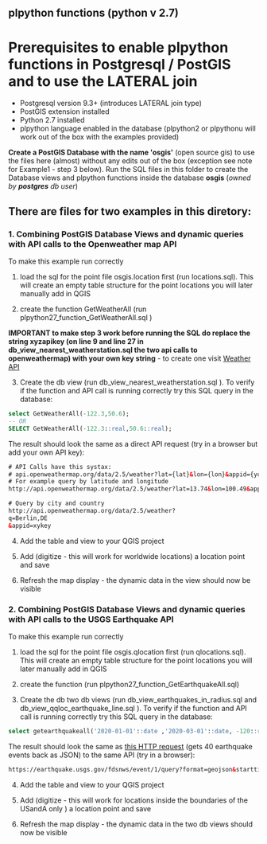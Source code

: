 ## plpython functions (python v 2.7)

# Prerequisites to enable plpython functions in Postgresql / PostGIS and to use the LATERAL join

* Postgresql version 9.3+ (introduces LATERAL join type)
* PostGIS extension installed
* Python 2.7 installed
* plpython language enabled in the database (plpython2 or plpythonu will work out of the box with the examples provided)

**Create a PostGIS Database with the name 'osgis'** (open source gis) to use the files here (almost) without any edits out of the box (exception see note for Example1 - step 3 below).
Run the SQL files in this folder to create the Database views and plpython functions inside the database **osgis** (_owned by **postgres** db user_)

## There are files for two examples in this diretory:

### 1. Combining PostGIS Database Views and dynamic queries with API calls to the Openweather map API 

To make this example run correctly

1. load the sql for the point file osgis.location first (run locations.sql). This will create an empty table structure for the point locations you will later manually add in QGIS

2. create the function GetWeatherAll (run plpython27_function_GetWeatherAll.sql )

**IMPORTANT to make step 3 work before running the SQL do replace the string xyzapikey (on line 9 and line 27 in db_view_nearest_weatherstation.sql the two api calls to openweathermap) with your own key string** - to create one visit [Weather API](https://openweathermap.org/api)

3. Create the db view (run db_view_nearest_weatherstation.sql ).  To verify if the function and API call is running correctly try this SQL query in the database: 

```sql
select GetWeatherAll(-122.3,50.6);
-- OR
SELECT GetWeatherAll(-122.3::real,50.6::real);
```
The result should look the same as a direct API request (try in a browser but add your own API key):

```html
# API Calls have this systax:
# api.openweathermap.org/data/2.5/weather?lat={lat}&lon={lon}&appid={your api key}
# For example query by latitude and longitude
http://api.openweathermap.org/data/2.5/weather?lat=13.74&lon=100.49&appid=xykey

# Query by city and country 
http://api.openweathermap.org/data/2.5/weather?
q=Berlin,DE
&appid=xykey
```

4. Add the table and view to your QGIS project

5. Add (digitize - this will work for worldwide locations) a location point and save

6. Refresh the map display - the dynamic data in the view should now be visible


### 2. Combining PostGIS Database Views and dynamic queries with API calls to the USGS Earthquake API

To make this example run correctly

1. load the sql for the point file osgis.qlocation first (run qlocations.sql). This will create an empty table structure for the point locations you will later manually add in QGIS

2. create the function (run plpython27_function_GetEarthquakeAll.sql)

3. Create the db two db views (run db_view_earthquakes_in_radius.sql and db_view_qqloc_earthquake_line.sql ). To verify if the function and API call is running correctly try this SQL query in the database: 

```sql
select getearthquakeall('2020-01-01'::date ,'2020-03-01'::date, -120::real, 40::real,200, 1.7)
```
The result should look the same as [this HTTP request](https://earthquake.usgs.gov/fdsnws/event/1/query?format=geojson&starttime=2020-01-01&endtime=2020-03-01&latitude=40&longitude=-120&maxradiuskm=200&minmagnitude=1.7&orderby=magnitude) (gets 40 earthquake events back as JSON) to the same API (try in a browser):

```html
https://earthquake.usgs.gov/fdsnws/event/1/query?format=geojson&starttime=2020-01-01&endtime=2020-03-01&latitude=40&longitude=-120&maxradiuskm=200&minmagnitude=1.7&orderby=magnitude
```

4. Add the table and view to your QGIS project

5. Add (digitize - this will work for locations inside the boundaries of the USandA only ) a location point and save

6. Refresh the map display - the dynamic data in the two db views should now be visible




